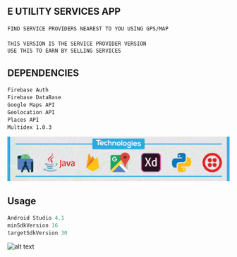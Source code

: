 
## E UTILITY SERVICES APP

```bash
FIND SERVICE PROVIDERS NEAREST TO YOU USING GPS/MAP

THIS VERSION IS THE SERVICE PROVIDER VERSION
USE THIS TO EARN BY SELLING SERVICES
```

## DEPENDENCIES

```bash
Firebase Auth
Firebase DataBase
Google Maps API
Geolocation API
Places API
Multidex 1.0.3
```

![alt text](https://github.com/RundownCactus/eusa-sp/blob/iteration1/lower.png?raw=true)

## Usage

```python
Android Studio 4.1
minSdkVersion 16
targetSdkVersion 30
```
![alt text](https://github.com/RundownCactus/eusa-sp/blob/iteration1/upper.png?raw=true)
